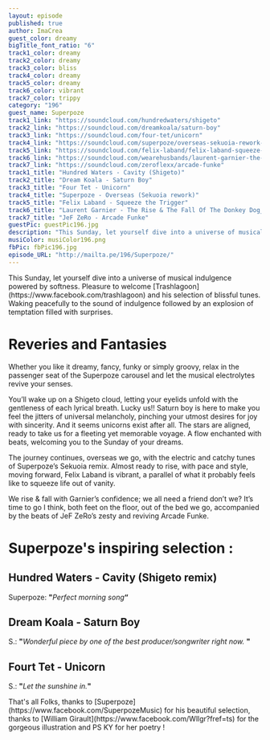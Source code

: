 ```yaml
---
layout: episode
published: true
author: ImaCrea
guest_color: dreamy
bigTitle_font_ratio: "6"
track1_color: dreamy
track2_color: dreamy
track3_color: bliss
track4_color: dreamy
track5_color: dreamy
track6_color: vibrant
track7_color: trippy
category: "196"
guest_name: Superpoze
track1_link: "https://soundcloud.com/hundredwaters/shigeto"
track2_link: "https://soundcloud.com/dreamkoala/saturn-boy"
track3_link: "https://soundcloud.com/four-tet/unicorn"
track4_link: "https://soundcloud.com/superpoze/overseas-sekuoia-rework-1"
track5_link: "https://soundcloud.com/felix-laband/felix-laband-squeeze-the-trigger"
track6_link: "https://soundcloud.com/wearehusbands/laurent-garnier-the-rise-the-fall-of-the-donkey-dog_husbands-remix"
track7_link: "https://soundcloud.com/zeroflexx/arcade-funke"
track1_title: "Hundred Waters - Cavity (Shigeto)"
track2_title: "Dream Koala - Saturn Boy"
track3_title: "Four Tet - Unicorn"
track4_title: "Superpoze - Overseas (Sekuoia rework)"
track5_title: "Felix Laband - Squeeze the Trigger"
track6_title: "Laurent Garnier - The Rise & The Fall Of The Donkey Dog_Husbands Remix"
track7_title: "JeF ZeRo - Arcade Funke"
guestPic: guestPic196.jpg
description: "This Sunday, let yourself dive into a universe of musical indulgence powered by softness. Pleasure to welcome Superpoze and his selection of blissful tunes. Waking peacefully to the sound of indulgence followed by an explosion of temptation filed with surprises"
musiColor: musiColor196.png
fbPic: fbPic196.jpg
episode_URL: "http://mailta.pe/196/Superpoze/"
---
```


<p id="introduction">This Sunday, let yourself dive into a universe of musical indulgence powered by softness. Pleasure to welcome [Trashlagoon](https://www.facebook.com/trashlagoon) and his selection of blissful tunes. Waking peacefully to the sound of indulgence followed by an explosion of temptation filled with surprises.</p>


# Reveries and Fantasies

Whether you like it dreamy, fancy, funky or simply groovy, relax in the passenger seat of the Superpoze carousel and let the musical electrolytes revive your senses. 

You’ll wake up on a Shigeto cloud, letting your eyelids unfold with the gentleness of each lyrical breath. Lucky us!! Saturn boy is here to make you feel the jitters of universal melancholy, pinching your utmost desires for joy with sincerity. And it seems unicorns exist after all. The stars are aligned, ready to take us for a fleeting yet memorable voyage. A flow enchanted with beats, welcoming you to the Sunday of your dreams. 

The journey continues, overseas we go, with the electric and catchy tunes of Superpoze’s Sekuoia remix. Almost ready to rise, with pace and style, moving forward, Felix Laband is vibrant, a parallel of what it probably feels like to squeeze life out of vanity. 

We rise & fall with Garnier’s confidence; we all need a friend don’t we? It’s time to go I think, both feet on the floor, out of the bed we go, accompanied by the beats of JeF ZeRo’s zesty and reviving Arcade Funke.

# Superpoze's inspiring selection :
 
## Hundred Waters - Cavity (Shigeto remix)
Superpoze: **"**_Perfect morning song_**“**
 
## Dream Koala - Saturn Boy
S.: **"**_Wonderful piece by one of the best producer/songwriter right now._ **"**
 
## Fourt Tet - Unicorn

S.: **"**_Let the sunshine in._**"**
 
<p id="outroduction">
That's all Folks, thanks to [Superpoze](https://www.facebook.com/SuperpozeMusic) for his beautiful selection, thanks to [William Girault](https://www.facebook.com/Wllgr?fref=ts) for the gorgeous illustration and PS KY for her poetry !</p>

